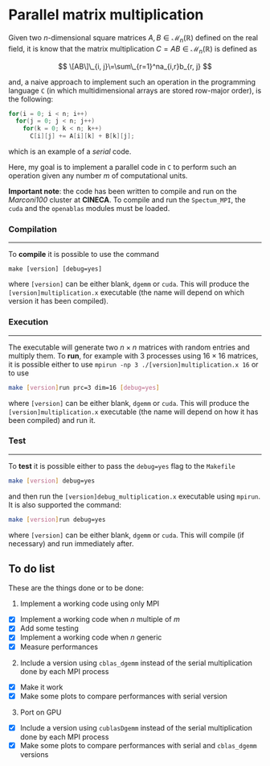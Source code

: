 # Parallel matrix multiplication

Given two $n$-dimensional square matrices $A, B \in\mathcal{M}_{n}(\mathbb{R})$ defined on the real field, it is know that the matrix multiplication $C=AB\in\mathcal{M}_n(\mathbb{R})$ is defined as

$$
\[AB\]\_{i, j}\=\sum\_{r=1}^na_{i,r}b_{r, j}
$$

and, a naive approach to implement such an operation in the programming language `C` (in which multidimensional arrays are stored row-major order), is the following:

```C
for(i = 0; i < n; i++)
  for(j = 0; j < n; j++)
    for(k = 0; k < n; k++)
      C[i][j] += A[i][k] + B[k][j];
 ```
 
which is an example of a *serial* code.
 
Here, my goal is to implement a parallel code in `C` to perform such an operation given any number $m$ of computational units. 

**Important note**: the code has been written to compile and run on the *Marconi100* cluster at **CINECA**. To compile and run the `Spectum_MPI`, the `cuda` and the `openablas` modules must be loaded. 

### Compilation
---
To **compile** it is possible to use the command 
```
make [version] [debug=yes]
``` 
where `[version]` can be either blank, `dgemm` or `cuda`. This will produce the `[version]multiplication.x` executable (the name will depend on which version it has been compiled). 

### Execution
---
The executable will generate two $n\times n$ matrices with random entries and multiply them. To **run**, for example with 3 processes using $16\times 16$ matrices, it is possible either to use `mpirun -np 3 ./[version]multiplication.x 16` or to use
```bash
make [version]run prc=3 dim=16 [debug=yes]
```
where `[version]` can be either blank, `dgemm` or `cuda`. This will produce the `[version]multiplication.x` executable (the name will depend on how it has been compiled) and run it. 

### Test
---
To **test** it is possible either to pass the `debug=yes` flag to the `Makefile`
```bash
make [version] debug=yes
```
and then run the `[version]debug_multiplication.x` executable using `mpirun`. It is also supported the command:
```bash
make [version]run debug=yes
```
where `[version]` can be either blank, `dgemm` or `cuda`. This will compile (if necessary) and run immediately after.


## To do list
These are the things done or to be done:
1. Implement a working code using only MPI
- [x] Implement a working code when $n$ multiple of $m$
- [x] Add some testing
- [x] Implement a working code when $n$ generic 
- [x] Measure performances
2. Include a version using `cblas_dgemm` instead of the serial multiplication done by each MPI process
- [x] Make it work
- [x] Make some plots to compare performances with serial version
3. Port on GPU 
- [x] Include a version using `cublasDgemm` instead of the serial multiplication done by each MPI process
- [x] Make some plots to compare performances with serial and `cblas_dgemm` versions
